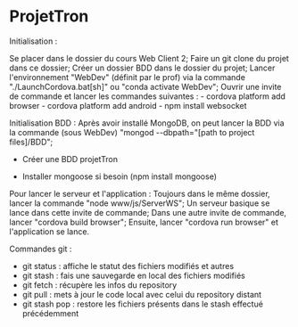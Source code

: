 # ProjetTron

Initialisation :

Se placer dans le dossier du cours Web Client 2;
Faire un git clone du projet dans ce dossier;
Créer un dossier BDD dans le dossier du projet;
Lancer l'environnement "WebDev" (définit par le prof) via la commande "./LaunchCordova.bat[sh]" ou "conda activate WebDev";
Ouvrir une invite de commande et lancer les commandes suivantes :
    - cordova platform add browser
    - cordova platform add android
    - npm install websocket

Initialisation BDD :
Après avoir installé MongoDB, on peut lancer la BDD via la commande (sous WebDev) "mongod --dbpath="[path to project files]/BDD";
- Créer une BDD projetTron
<!-- - Créer une collection Player -->
- Installer mongoose si besoin (npm install mongoose)

Pour lancer le serveur et l'application :
Toujours dans le même dossier, lancer la commande "node www/js/ServerWS";
Un serveur basique se lance dans cette invite de commande;
Dans une autre invite de commande, lancer "cordova build browser";
Ensuite, lancer "cordova run browser" et l'application se lance.



Commandes git :
- git status : affiche le statut des fichiers modifiés et autres
- git stash : fais une sauvegarde en local des fichiers modifiés
- git fetch : récupère les infos du repository
- git pull : mets à jour le code local avec celui du repository distant
- git stash pop : restore les fichiers présents dans le stash effectué précédemment